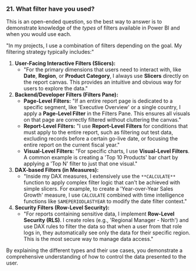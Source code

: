 ### 21. What filter have you used?

This is an open-ended question, so the best way to answer is to demonstrate knowledge of the _types_ of filters available in Power BI and when you would use each.

"In my projects, I use a combination of filters depending on the goal. My filtering strategy typically includes:"

1. **User-Facing Interactive Filters (Slicers):**
    - "For the primary dimensions that users need to interact with, like **Date**, **Region**, or **Product Category**, I always use **Slicers** directly on the report canvas. This provides an intuitive and obvious way for users to explore the data."
2. **Backend/Developer Filters (Filters Pane):**
    - **Page-Level Filters:** "If an entire report page is dedicated to a specific segment, like 'Executive Overview' or a single country, I apply a **Page-Level Filter** in the Filters Pane. This ensures all visuals on that page are correctly filtered without cluttering the canvas."
    - **Report-Level Filters:** "I use **Report-Level Filters** for conditions that must apply to the entire report, such as filtering out test data, excluding records before a certain go-live date, or focusing the entire report on the current fiscal year."
    - **Visual-Level Filters:** "For specific charts, I use **Visual-Level Filters**. A common example is creating a 'Top 10 Products' bar chart by applying a 'Top N' filter to just that one visual."
3. **DAX-based Filters (in Measures):**
    - "Inside my DAX measures, I extensively use the `**CALCULATE**` function to apply complex filter logic that can't be achieved with simple slicers. For example, to create a 'Year-over-Year Sales Growth' measure, I use `CALCULATE` combined with time intelligence functions like `SAMEPERIODLASTYEAR` to modify the date filter context."
4. **Security Filters (Row-Level Security):**
    - "For reports containing sensitive data, I implement **Row-Level Security (RLS)**. I create roles (e.g., 'Regional Manager - North') and use DAX rules to filter the data so that when a user from that role logs in, they automatically see only the data for their specific region. This is the most secure way to manage data access."

By explaining the different types and their use cases, you demonstrate a comprehensive understanding of how to control the data presented to the user.
